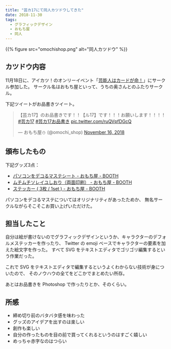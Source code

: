 ```yaml
---
title: "芸カ17にて同人カツドウしてきた"
date: 2018-11-30
tags:
  - グラフィックデザイン
  - おもち屋
  - 同人
---
```


{{% figure src="omochishop.png" alt="同人カツドウ" %}}

## カツドウ内容

11月18日に、アイカツ！のオンリーイベント「[芸能人はカードが命！](http://prittypiggy328.sakura.ne.jp/aikatsu/)」にサークル参加した。
サークル名はおもち屋といって、うちの奥さんとのふたりサークル。

下記ツイートがお品書きツイート。

<blockquote class="twitter-tweet"><p lang="ja" dir="ltr">【芸カ17】のお品書きです！！【ル17】です！！！お願いします！！！！ <a href="https://twitter.com/hashtag/%E8%8A%B8%E3%82%AB17?src=hash&amp;ref_src=twsrc%5Etfw">#芸カ17</a> <a href="https://twitter.com/hashtag/%E8%8A%B8%E3%82%AB17%E3%81%8A%E5%93%81%E6%9B%B8%E3%81%8D?src=hash&amp;ref_src=twsrc%5Etfw">#芸カ17お品書き</a> <a href="https://t.co/ruQVpfDGcQ">pic.twitter.com/ruQVpfDGcQ</a></p>&mdash; おもち屋⛄️ (@omochi_shop) <a href="https://twitter.com/omochi_shop/status/1063422479945744384?ref_src=twsrc%5Etfw">November 16, 2018</a></blockquote> <script async src="https://platform.twitter.com/widgets.js" charset="utf-8"></script>

## 頒布したもの

下記グッズ3点：

 - [パソコンをデコるマステシート - おもち屋 - BOOTH](https://omochishopshop.booth.pm/items/1097241)
 - [ムチムチソレイユしおり（両面印刷） - おもち屋 - BOOTH](https://omochishopshop.booth.pm/items/1097249)
 - [ステッカー ( 3枚 / 1set ) - おもち屋 - BOOTH](https://omochishopshop.booth.pm/items/1097168)

 パソコンをデコるマステについてはオリジナリティがあったためか、
 無名サークルながらそこそこお買い上げいただけた。

## 担当したこと

自分は絵が書けないのでグラフィックデザインというか、キャラクターのデフォルメステッカーを作ったり、
Twitter の emoji ベースでキャラクターの要素を加えた絵文字を作った。
すべて SVG をテキストエディタでゴリゴリ編集するという作業だった。

これで SVG をテキストエディタで編集するというよくわからない技術が身についたので、
そのノウハウの全てをどこかでまとめたい所存。

あとはお品書きを Photoshop で作ったりとか、そのくらい。

## 所感

 - 締め切り前のバタバタ感を味わった
 - グッズのアイデアを出すのは楽しい
 - 創作も楽しい
 - 自分の作ったものを目の前で買ってくれるというのはすごく嬉しい
 - めっちゃ赤字なのはつらい
